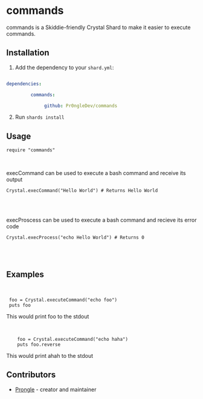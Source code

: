 
# commands

  

commands is a Skiddie-friendly Crystal Shard to make it easier to execute commands.

  

## Installation

  

1. Add the dependency to your `shard.yml`:

  

```yaml

dependencies: 

         commands:

              github: Pr0ngleDev/commands

```

  

2. Run `shards install`

  

## Usage

  

```crystal
require "commands"
```

  <br>
  
  
execCommand can be used to execute a bash command and receive its output <br>

```crystal
Crystal.execCommand("Hello World") # Returns Hello World
```
<br>
  
<br>

execProscess can be used to execute a bash command and recieve its error code <br>
``` crystal
Crystal.execProcess("echo Hello World") # Returns 0
```
<br>
<br>
 

## Examples

<br>

   ``` crystal
    foo = Crystal.executeCommand("echo foo")
    puts foo 
   ```
   This would print foo to the stdout

<br>

```crystal
	foo = Crystal.executeCommand("echo haha")
	puts foo.reverse
```
This would print ahah to the stdout


## Contributors

  

- [Prongle](https://github.com/Pr0ngleDev) - creator and maintainer
